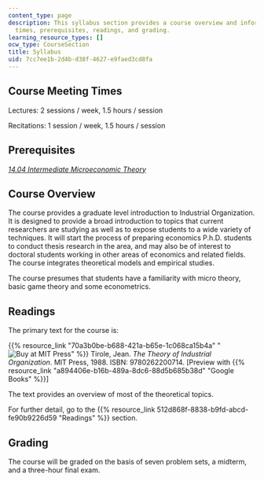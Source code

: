 ```yaml
---
content_type: page
description: This syllabus section provides a course overview and information on meeting
  times, prerequisites, readings, and grading.
learning_resource_types: []
ocw_type: CourseSection
title: Syllabus
uid: 7cc7ee1b-2d4b-d38f-4627-e9faed3cd8fa
---
```


Course Meeting Times
--------------------

Lectures: 2 sessions / week, 1.5 hours / session

Recitations: 1 session / week, 1.5 hours / session

Prerequisites
-------------

[_14.04 Intermediate Microeconomic Theory_](/courses/14-04-intermediate-microeconomic-theory-fall-2006)

Course Overview
---------------

The course provides a graduate level introduction to Industrial Organization. It is designed to provide a broad introduction to topics that current researchers are studying as well as to expose students to a wide variety of techniques. It will start the process of preparing economics P.h.D. students to conduct thesis research in the area, and may also be of interest to doctoral students working in other areas of economics and related fields. The course integrates theoretical models and empirical studies.

The course presumes that students have a familiarity with micro theory, basic game theory and some econometrics.

Readings
--------

The primary text for the course is:

{{% resource_link "70a3b0be-b688-421a-b65e-1c068ca15b4a" "![Buy at MIT Press](/images/mp_logo.gif)" %}} Tirole, Jean. _The Theory of Industrial Organization_. MIT Press, 1988. ISBN: 9780262200714. \[Preview with {{% resource_link "a894406e-b16b-489a-8dc6-88d5b685b38d" "Google Books" %}}\]

The text provides an overview of most of the theoretical topics.

For further detail, go to the {{% resource_link 512d868f-8838-b9fd-abcd-fe90b9226d59 "Readings" %}} section.

Grading
-------

The course will be graded on the basis of seven problem sets, a midterm, and a three-hour final exam.